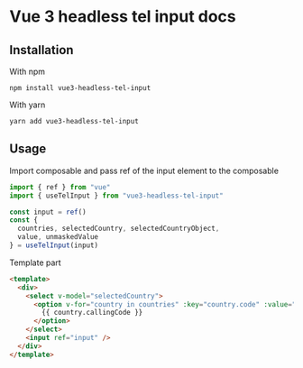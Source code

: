 
# Vue 3 headless tel input docs

## Installation

With npm

```npm install vue3-headless-tel-input```

With yarn

`yarn add vue3-headless-tel-input`


## Usage

Import composable and pass ref of the input element to the composable

```ts
import { ref } from "vue"
import { useTelInput } from "vue3-headless-tel-input"

const input = ref()
const { 
  countries, selectedCountry, selectedCountryObject, 
  value, unmaskedValue 
} = useTelInput(input)
```

Template part

```html
<template>
  <div>
    <select v-model="selectedCountry">
      <option v-for="country in countries" :key="country.code" :value="country.code">
        {{ country.callingCode }}
      </option>
    </select>
    <input ref="input" />
  </div>
</template>
```